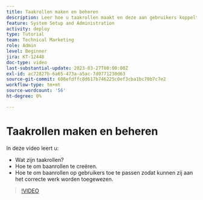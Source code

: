 ```yaml
---
title: Taakrollen maken en beheren
description: Leer hoe u taakrollen maakt en deze aan gebruikers koppelt om betere toewijzingen te maken.
feature: System Setup and Administration
activity: deploy
type: Tutorial
team: Technical Marketing
role: Admin
level: Beginner
jira: KT-12448
doc-type: video
last-substantial-update: 2023-03-27T00:00:00Z
exl-id: ac72827b-6a65-473a-a5ac-7d0771230d63
source-git-commit: 608efdffc8d617b746225c0ef3cba1bc70b7c7e2
workflow-type: tm+mt
source-wordcount: '56'
ht-degree: 0%

---
```


# Taakrollen maken en beheren

In deze video leert u:

* Wat zijn taakrollen?
* Hoe te om baanrollen te creëren.
* Hoe te om baanrollen op gebruikers toe te passen zodat kunnen zij aan het correcte werk worden toegewezen.

>[!VIDEO](https://video.tv.adobe.com/v/3416966/?quality=12&learn=on&enablevpops)
